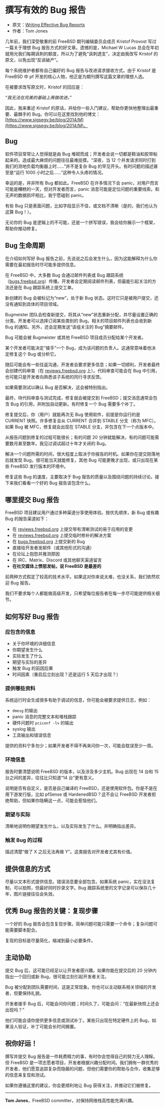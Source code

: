 # 撰写有效的 Bug 报告

- 原文：[Writing Effective Bug Reports](https://freebsdfoundation.org/our-work/journal/browser-based-edition/embedded-2/writing-effective-bug-reports/)
- 作者：Tom Jones

几年前，我们深受敬重的前 FreeBSD 期刊编辑委员会成员 Kristof Provost 写过一篇关于理想 Bug 报告方式的好文章。遗憾的是，Michael W Lucas 总会在年初就用光我们每期讽刺的额度，所以为了避免“讽刺透支”，决定由我改写 Kristof 的原文，以免出现“反讽破产”。

每个系统维护者都有自己偏好的 Bug 报告与改进请求接收方式。由于 Kristof 是 FreeBSD 中 pf 开发的核心人物，他正是为期刊撰写这篇文章的理想人选。

在被要求改写原文时，Kristof 的回应是：

*“我无法在完美的基础上再做改进。”*

因此，我来重述 Kristof 的原话，并给你一些入门建议，帮助你更快地整理出最重要、最棘手的 Bug。你可以在这里找到他的博文：[https://www.sigsegv.be/blog/2014/M](https://www.sigsegv.be/blog/2014/M)。


## Bug

软件项目常常让人觉得就是由 Bug 堆砌而成；开发者会说一切都是鞋油和胶带粘起来的。造成最大麻烦的问题往往最难捉摸。“深夜，当 12 个并发请求同时打到我们的测地负载均衡器上时……”并不是复杂 Bug 的罕见开头。有时问题的描述甚至是“运行 1000 小时之后……”这种令人头疼的情况。

幸运的是，并非所有 Bug 都如此。FreeBSD 在许多情况下会 panic，对用户而言可能是糟糕的一天，但对开发者而言，panic 消息可能是定位问题的重要线索。和无声的数据损坏相比，我宁愿碰到 panic。

有些 Bug 只是表面问题，比如字段显示不佳，或文档不清晰（是的，我们也认为这算 Bug！）。

无论你的 Bug 是逻辑上的不可能，还是一个拼写错误，我会给你展示一个框架，帮助你推动修复。

## Bug 生命周期

在介绍如何写好 Bug 报告之前，先说说之后会发生什么，因为这能解释为什么你需要在最初报告时尽可能多提供信息。

在 FreeBSD 中，大多数 Bug 会通过邮件列表或 Bug 跟踪系统（[bugs.freebsd.org](https://bugs.freebsd.org/)）传播。开发者会定期阅读邮件列表，但最能引起关注的方法还是在 Bug 跟踪系统上提交工单。

新创建的 Bug 会被标记为“new”，处于新 Bug 状态。这时它只是被用户提交，还没有通知到具体的项目领域。

Bugmeister 团队会检查新提交，将其从“new”状态重新分配，并尽量设置正确的分类。开发者可以选择订阅某些类别的 Bug。相关的项目邮件列表也会收到新 Bug 的通知。另外，还会定期发送“该组关注的 Bug”摘要邮件。

Bug 可能会被 Bugmeister 或其他 FreeBSD 项目成员分配给某个开发者。

某个开发者可能决定“接手”一个 Bug，成为该问题的负责人。这通常意味着他决定修复这个 Bug 或分析它。

随后可能会有一些往返沟通，开发者会要求更多信息；如果一切顺利，开发者最终会创建代码审查（在 [reviews.freebsd.org](https://reviews.freebsd.org) 上）。代码审查可能会在 Bug 中引用，也可能只是开发者向熟悉该子系统的同行寻求反馈。

如果需要测试以确认 Bug 是否解决，这会被特别指出。

最终，待代码审查与测试完成，修复就会被提交到 FreeBSD；提交消息通常会包含 Bug 的引用，并附加自动更新。有时修复一个 Bug 需要多个补丁。

修复提交后，你（用户）就能再次无 Bug 使用软件，前提是你运行的是 CURRENT 快照。许多修复会从 CURRENT 合并到 STABLE 分支（称为 MFC）。如果 Bug 被 MFC，修复就会出现在 STABLE 分支，并包含在下一个点版本中。

从报告问题到修复的过程可能很长；有的问题 20 分钟就能解决，有的问题可能需要数月甚至数年。我见过调试超过十年才关闭的 Bug。

解决一个问题所需的时间，很大程度上取决于你报告的时机。如果你在提交刚落地后就发现 Bug，很可能当天就能修复。其他 Bug 可能更晚才出现，或只出现在某些 FreeBSD 发行版本的环境中。

修复这些 Bug 的速度，主要取决于 Bug 报告的质量以及围绕问题的持续讨论。接下来我们看看一个好的 Bug 报告该包含什么。


## 哪里提交 Bug 报告

FreeBSD 项目建议用户通过多种渠道分享使用体验。按优先顺序，新 Bug 或有趣 Bug 的报告渠道如下：

* 在 [reviews.freebsd.org](https://reviews.freebsd.org/) 上提交带有清晰测试的易于应用的变更
* 在 [reviews.freebsd.org](https://reviews.freebsd.org/) 上提交临时修补的解决方案
* 在 [bugs.freebsd.org](https://bugs.freebsd.org/) 上提交新的 Bug
* 直接给开发者发邮件（或其他形式的沟通）
* 在论坛上抱怨并推测原因
* 在 IRC、Matrix、Discord 或其他聊天渠道留言
* **在社交媒体上愤怒发帖，说 FreeBSD 是最差的**

前两种方式假定了较高的技术水平。如果这对你来说太难，也没关系，我们依然欢迎 Bug 报告。

我们不要求每个人都能做高级开发，只希望每位报告者在每一步尽可能提供相关细节。

## 如何写好 Bug 报告

### 应包含的信息

* 关于你环境的详细信息
* 你期望发生什么
* 实际发生了什么
* 期望与实际的差异
* 触发 Bug 的前因后果
* 时间因素（重启后立刻出现？还是运行 5 天后才出现？）

### 提供哪些资料

系统运行时会生成很多有助于调试的信息，你可能会被要求提供日志，例如：

* `dmesg` 的输出
* panic 消息的完整文本和堆栈跟踪
* 硬件问题时 `pciconf -lv` 的输出
* syslog 输出
* 工具输出和错误信息

提供的资料宁多勿少；如果开发者不得不再来问你一次，可能会耽误至少一周。

### 环境信息

报告时要清楚说明 FreeBSD 的版本，以及涉及多少主机。Bug 出现在 14 台和 15 台之间的差异，往往比只知道“14 台”更有意义。

说明是否有自定义，是否是自己编译的 FreeBSD，还是使用软件包。你是不是在用下游发行版，比如 pfSense 或 HardenedBSD？这不会让 FreeBSD 开发者拒绝帮助，但如果你隐瞒这一点，可能会惹恼他们。

### 期望与实际

清晰地说明你期望发生什么，以及实际发生了什么。并明确指出差异。

### 触发 Bug 的过程

描述清楚“做了 X 之后无法再做 Y”。这类报告对开发者尤其有价值。

## 提供信息的方式

尽量以文本形式提供信息。错误消息要全部包含。如果系统 panic，实在没法复制，可以拍照，但最好同时抄录文字。Bug 跟踪系统里的文字记录可以保存几十年，图片链接往往会失效。

## 优秀 Bug 报告的关键：复现步骤

一个好的 Bug 报告会包含复现步骤。简单问题可能只需要一个命令；复杂问题可能需要脚本配合。

复现的目标是尽量简化，缩减到最小必要条件。

## 主动协助

提交 Bug 后，这可能已经足以让开发者感兴趣。如果你能在提交后的 20 分钟内指出一个回归或新 Bug，很可能立刻引起开发者关注。

Bug 被分配到团队需要时间，这是正常现象。你也可以主动联系相关领域的开发者，但要保持礼貌。

开发者接手 Bug 后，可能会问你问题；时间久了，可能会问：“在最新快照上还会出现吗？”

他们可能会请你提供更多信息或测试补丁。某些只出现在特定硬件上的 Bug，如果没人验证，补丁可能会长时间搁置。


## 祝你好运！

撰写并提交 Bug 报告是一件耗费精力的事，有时你会觉得自己的努力无人理睬。但 FreeBSD 是一项志愿者项目，开发者根据兴趣分配时间。我们拥有一群优秀的开发者，他们愿意追踪复杂而隐蔽的问题，但他们需要你的帮助与合作，收集足够的信息来复现和测试。

如果你遵循这里的建议，你会更顺利地让 Bug 获得关注，并推动它们被修复。

---

**Tom Jones**，FreeBSD committer，对保持网络栈高性能充满兴趣。
